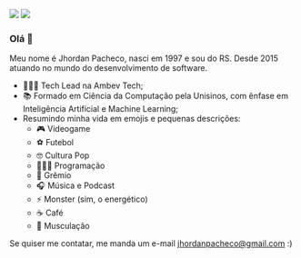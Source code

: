 [<img src="https://img.shields.io/badge/linkedin-%230077B5.svg?&style=for-the-badge&logo=linkedin&logoColor=white" />](https://www.linkedin.com/in/jhordanpacheco/) 
    [<img src = "https://img.shields.io/badge/instagram-%23E4405F.svg?&style=for-the-badge&logo=instagram&logoColor=white">](https://www.instagram.com/jhordanp/) 

### Olá 👋

Meu nome é Jhordan Pacheco, nasci em 1997 e sou do RS. Desde 2015 atuando no mundo do desenvolvimento de software.

- 👨🏻‍💻 Tech Lead na Ambev Tech;
- 📚 Formado em Ciência da Computação pela Unisinos, com ênfase em Inteligência Artificial e Machine Learning;
- Resumindo minha vida em emojis e pequenas descrições:
    - 🎮 Videogame 
    - ⚽ Futebol
    - 🤓 Cultura Pop
    - 👨🏻‍💻 Programação
    - 💙 Grêmio
    - 🎧 Música e Podcast
    - ⚡ Monster (sim, o energético)
    - ☕ Café
    - 💪 Musculação

Se quiser me contatar, me manda um e-mail jhordanpacheco@gmail.com :)
